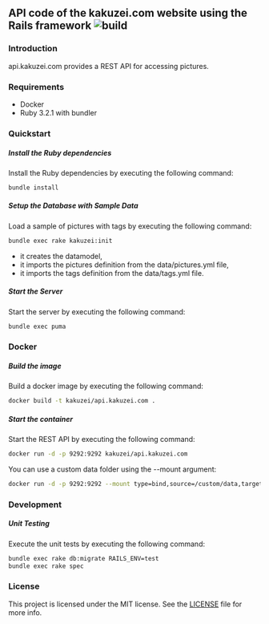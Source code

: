 ## API code of the kakuzei.com website using the Rails framework ![build](https://github.com/kakuzei/rails.kakuzei.com/workflows/CI%20Pipeline/badge.svg)

### Introduction

api.kakuzei.com provides a REST API for accessing pictures.

### Requirements

* Docker
* Ruby 3.2.1 with bundler

### Quickstart

##### Install the Ruby dependencies

Install the Ruby dependencies by executing the following command:

```bash
bundle install
```

##### Setup the Database with Sample Data

Load a sample of pictures with tags by executing the following command:

```bash
bundle exec rake kakuzei:init
```
* it creates the datamodel,
* it imports the pictures definition from the data/pictures.yml file,
* it imports the tags definition from the data/tags.yml file.

##### Start the Server

Start the server by executing the following command:

```bash
bundle exec puma
```

### Docker

##### Build the image

Build a docker image by executing the following command:

```bash
docker build -t kakuzei/api.kakuzei.com .
```

##### Start the container

Start the REST API by executing the following command:

```bash
docker run -d -p 9292:9292 kakuzei/api.kakuzei.com
```

You can use a custom data folder using the --mount argument:

```bash
docker run -d -p 9292:9292 --mount type=bind,source=/custom/data,target=/app/data kakuzei/api.kakuzei.com
```

### Development

##### Unit Testing

Execute the unit tests by executing the following command:

```bash
bundle exec rake db:migrate RAILS_ENV=test
bundle exec rake spec
```

### License

This project is licensed under the MIT license. See the [LICENSE](LICENSE) file for more info.
